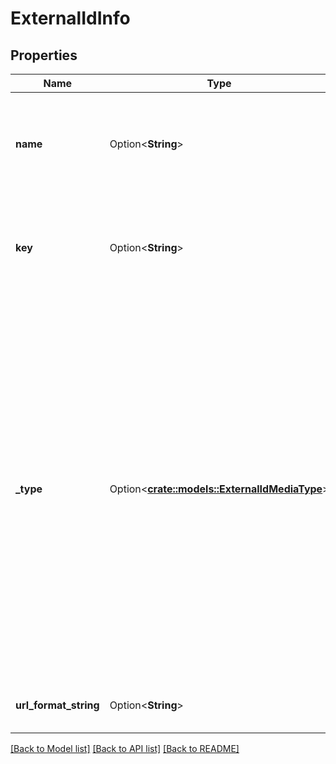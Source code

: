 # ExternalIdInfo

## Properties

Name | Type | Description | Notes
------------ | ------------- | ------------- | -------------
**name** | Option<**String**> | Gets or sets the display name of the external id provider (IE: IMDB, MusicBrainz, etc). | [optional]
**key** | Option<**String**> | Gets or sets the unique key for this id. This key should be unique across all providers. | [optional]
**_type** | Option<[**crate::models::ExternalIdMediaType**](ExternalIdMediaType.md)> | Gets or sets the specific media type for this id. This is used to distinguish between the different  external id types for providers with multiple ids.  A null value indicates there is no specific media type associated with the external id, or this is the  default id for the external provider so there is no need to specify a type. | [optional]
**url_format_string** | Option<**String**> | Gets or sets the URL format string. | [optional]

[[Back to Model list]](../README.md#documentation-for-models) [[Back to API list]](../README.md#documentation-for-api-endpoints) [[Back to README]](../README.md)



